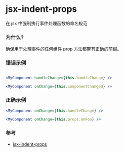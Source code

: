 # jsx-indent-props

在 jsx 中强制执行事件处理函数的命名规范

### 为什么?

确保用于处理事件的任何组件 prop 方法都带有正确的前缀。

### 错误示例

```jsx

<MyComponent handleChange={this.handleChange} />

<MyComponent onChange={this.componentChanged} />
```

### 正确示例

```jsx
<MyComponent onChange={this.handleChange} />

<MyComponent onChange={this.props.onFoo} />
```

### 参考

- [jsx-indent-props](https://github.com/jsx-eslint/eslint-plugin-react/blob/c42b624d0fb9ad647583a775ab9751091eec066f/docs/rules/jsx-indent-props)
